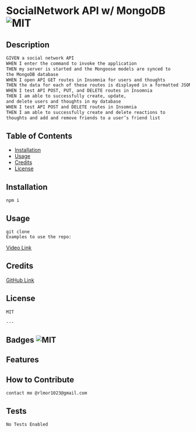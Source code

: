 # SocialNetwork API w/ MongoDB ![MIT](https://img.shields.io/badge/License-MIT%20-green)

## Description

```md
GIVEN a social network API
WHEN I enter the command to invoke the application
THEN my server is started and the Mongoose models are synced to
the MongoDB database
WHEN I open API GET routes in Insomnia for users and thoughts
THEN the data for each of these routes is displayed in a formatted JSON
WHEN I test API POST, PUT, and DELETE routes in Insomnia
THEN I am able to successfully create, update,
and delete users and thoughts in my database
WHEN I test API POST and DELETE routes in Insomnia
THEN I am able to successfully create and delete reactions to
thoughts and add and remove friends to a user’s friend list
```

## Table of Contents

- [Installation](#installation)
- [Usage](#usage)
- [Credits](#credits)
- [License](#license)

## Installation

    npm i

## Usage

    git clone
    Examples to use the repo:

[Video Link](https://drive.google.com/file/d/1T0cunW-CIKBaCVHRg1L2_KzdqhEkiil8/view?usp=sharing)

## Credits

[GitHub Link](https://github.com/confusedicarus)

## License

    MIT

    ---

## Badges ![MIT](https://img.shields.io/badge/License-MIT%20-green)

## Features

## How to Contribute

    contact me @rlmor1023@gmail.com

## Tests

    No Tests Enabled
